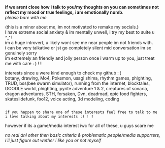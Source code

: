 **if we arent close how i talk to you/my thoughts on you can sometimes not reflect my mood or true feelings, i am emotionally numb.**                           
*please bare with me*                                                                                                                                                

(this is a minor about me, im not motivated to remake my socials.)                                                                                                                                                                                     
I have extreme social anxiety & im mentally unwell, i try my best to suite u ^_^!                                      
im a huge introvert, u likely wont see me near people im not friends with.                                                                                                                 
i can be very talkative or jst go completely silent mid conversation im so genuinely sorry                                                                                                  
im extremely an friendly and jolly person once i warm up to you, just treat me with care : ) ! !                                                        
                             


interests since u were kind enough to check my github : )                                                                                                                                                                                                                                                                                                                        
botany, drawing, Mo4, Pokemon, usagi shima, rhythm games, phighting, TRUD,  bss(bee swarm simulator), running from the internet, blocktales, DOODLE world, phighting, pyrite adventure 1 & 2, creatures of sonaria, dragon adventures, STH, forsaken, Dvn, deadroad, epic food fighters, skateslidefunk, foo12, voice acting, 3d modeling, coding                                       
                                                                                                                   
                                                                                                                        if you happen to share one of these interests feel free to talk to me i love talking about my interests :) ! !         
 however if its a game/media interest iwc for all of these, u guys scare me                                                                                                                         
 
*no real dni other then basic criteria & problematic people/media supporters, i'll just figure out wether i like you or not myself*

